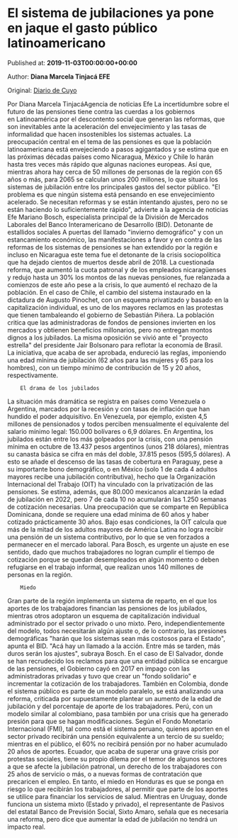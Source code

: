 
# El sistema de jubilaciones ya pone en jaque el gasto público latinoamericano

Published at: **2019-11-03T00:00:00+00:00**

Author: **Diana Marcela Tinjacá EFE**

Original: [Diario de Cuyo](https://www.diariodecuyo.com.ar/mundo/El-sistema-de-jubilaciones-ya-pone-en-jaque-el-gasto-publico-latinoamericano-20191102-0097.html)

Por Diana Marcela TinjacáAgencia de noticias Efe
La incertidumbre sobre el futuro de las pensiones tiene contra las cuerdas a los gobiernos en Latinoamérica por el descontento social que generan las reformas, que son inevitables ante la aceleración del envejecimiento y las tasas de informalidad que hacen insostenibles los sistemas actuales.
La preocupación central en el tema de las pensiones es que la población latinoamericana está envejeciendo a pasos agigantados y se estima que en las próximas décadas países como Nicaragua, México y Chile lo harán hasta tres veces más rápido que algunas naciones europeas.
Así que, mientras ahora hay cerca de 50 millones de personas de la región con 65 años o más, para 2065 se calculan unos 200 millones, lo que situará los sistemas de jubilación entre los principales gastos del sector público.
"El problema es que ningún sistema está pensando en ese envejecimiento acelerado. Se necesitan reformas y se están intentando ajustes, pero no se están haciendo lo suficientemente rápido", advierte a la agencia de noticias Efe Mariano Bosch, especialista principal de la División de Mercados Laborales del Banco Interamericano de Desarrollo (BID).
Detonante de estallidos sociales
A puertas del llamado "invierno demográfico" y con un estancamiento económico, las manifestaciones a favor y en contra de las reformas de los sistemas de pensiones se han extendido por la región e incluso en Nicaragua este tema fue el detonante de la crisis sociopolítica que ha dejado cientos de muertos desde abril de 2018.
La cuestionada reforma, que aumentó la cuota patronal y de los empleados nicaragüenses y redujo hasta un 30% los montos de las nuevas pensiones, fue relanzada a comienzos de este año pese a la crisis, lo que aumentó el rechazo de la población.
En el caso de Chile, el cambio del sistema instaurado en la dictadura de Augusto Pinochet, con un esquema privatizado y basado en la capitalización individual, es uno de los mayores reclamos en las protestas que tienen tambaleando el gobierno de Sebastián Piñera.
La población critica que las administradoras de fondos de pensiones invierten en los mercados y obtienen beneficios millonarios, pero no entregan montos dignos a los jubilados. La misma oposición se vivió ante el "proyecto estrella" del presidente Jair Bolsonaro para reflotar la economía de Brasil.
La iniciativa, que acaba de ser aprobada, endureció las reglas, imponiendo una edad mínima de jubilación (62 años para las mujeres y 65 para los hombres), con un tiempo mínimo de contribución de 15 y 20 años, respectivamente.

        El drama de los jubilados
      
La situación más dramática se registra en países como Venezuela o Argentina, marcados por la recesión y con tasas de inflación que han hundido el poder adquisitivo. En Venezuela, por ejemplo, existen 4,5 millones de pensionados y todos perciben mensualmente el equivalente del salario mínimo legal: 150.000 bolívares o 6,9 dólares.
En Argentina, los jubilados están entre los más golpeados por la crisis, con una pensión mínima en octubre de 13.437 pesos argentinos (unos 218 dólares), mientras su canasta básica se cifra en más del doble, 37.815 pesos (595,5 dólares). A esto se añade el descenso de las tasas de cobertura en Paraguay, pese a su importante bono demográfico, o en México (solo 1 de cada 4 adultos mayores recibe una jubilación contributiva), hecho que la Organización Internacional del Trabajo (OIT) ha vinculado con la privatización de las pensiones.
Se estima, además, que 80.000 mexicanos alcanzarán la edad de jubilación en 2022, pero 7 de cada 10 no acumularán las 1.250 semanas de cotización necesarias. Una preocupación que se comparte en República Dominicana, donde se requiere una edad mínima de 60 años y haber cotizado prácticamente 30 años.
Bajo esas condiciones, la OIT calcula que más de la mitad de los adultos mayores de América Latina no logra recibir una pensión de un sistema contributivo, por lo que se ven forzados a permanecer en el mercado laboral.
Para Bosch, es urgente un ajuste en ese sentido, dado que muchos trabajadores no logran cumplir el tiempo de cotización porque se quedan desempleados en algún momento o deben refugiarse en el trabajo informal, que realizan unos 140 millones de personas en la región.

        Miedo
      
Gran parte de la región implementa un sistema de reparto, en el que los aportes de los trabajadores financian las pensiones de los jubilados, mientras otros adoptaron un esquema de capitalización individual administrado por el sector privado o uno mixto.
Pero, independientemente del modelo, todos necesitarán algún ajuste o, de lo contrario, las presiones demográficas "harán que los sistemas sean más costosos para el Estado", apunta el BID.
"Acá hay un llamado a la acción. Entre más se tarden, más duros serán los ajustes", subraya Bosch. En el caso de El Salvador, donde se han recrudecido los reclamos para que una entidad pública se encargue de las pensiones, el Gobierno cayó en 2017 en impago con las administradoras privadas y tuvo que crear un "fondo solidario" e incrementar la cotización de los trabajadores.
También en Colombia, donde el sistema público es parte de un modelo paralelo, se está analizando una reforma, criticada por supuestamente plantear un aumento de la edad de jubilación y del porcentaje de aporte de los trabajadores.
Perú, con un modelo similar al colombiano, pasa también por una crisis que ha generado presión para que se hagan modificaciones. Según el Fondo Monetario Internacional (FMI), tal como está el sistema peruano, quienes aporten en el sector privado recibirán una pensión equivalente a un tercio de su sueldo; mientras en el público, el 60% no recibirá pensión por no haber acumulado 20 años de aportes.
Ecuador, que acaba de superar una grave crisis por protestas sociales, tiene su propio dilema por el temor de algunos sectores a que se afecte la jubilación patronal, un derecho de los trabajadores con 25 años de servicio o más, o a nuevas formas de contratación que precaricen el empleo.
En tanto, el miedo en Honduras es que se ponga en riesgo lo que recibirán los trabajadores, al permitir que parte de los aportes se utilice para financiar los servicios de salud. Mientras en Uruguay, donde funciona un sistema mixto (Estado y privado), el representante de Pasivos del estatal Banco de Previsión Social, Sixto Amaro, señala que es necesaria una reforma, pero dice que aumentar la edad de jubilación no tendrá un impacto real.
